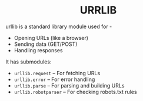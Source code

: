 # <CENTER>URRLIB
urllib is a standard library module used for -

- Opening URLs (like a browser)
- Sending data (GET/POST)
- Handling responses

It has submodules:

- `urllib.request` – For fetching URLs
- `urllib.error` – For error handling
- `urllib.parse` – For parsing and building URLs
- `urllib.robotparser` – For checking robots.txt rules